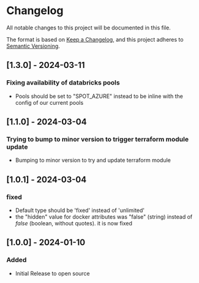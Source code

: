 # Changelog

All notable changes to this project will be documented in this file.

The format is based on [Keep a Changelog](https://keepachangelog.com/en/1.0.0/),
and this project adheres to [Semantic Versioning](https://semver.org/spec/v2.0.0.html).

## [1.3.0] - 2024-03-11

### Fixing availability of databricks pools
- Pools should be set to "SPOT_AZURE" instead to be inline with the config of our current pools

## [1.1.0] - 2024-03-04

### Trying to bump to minor version to trigger terraform module update

- Bumping to minor version to try and update terraform module

## [1.0.1] - 2024-03-04

### fixed

- Default type should be 'fixed' instead of 'unlimited'
- the "hidden" value for docker attributes was "false" (string) instead of _false_ (boolean, without quotes). it is now fixed

## [1.0.0] - 2024-01-10

### Added

- Initial Release to open source
